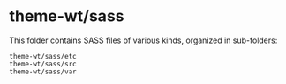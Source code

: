 # theme-wt/sass

This folder contains SASS files of various kinds, organized in sub-folders:

    theme-wt/sass/etc
    theme-wt/sass/src
    theme-wt/sass/var
